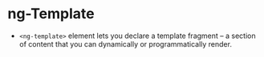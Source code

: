 # ng-Template

- `<ng-template>` element lets you declare a template fragment – a section of content that you can dynamically or programmatically render.

